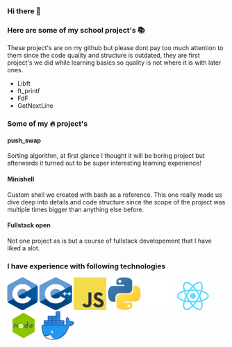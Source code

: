 ### Hi there 👋

### Here are some of my school project's 📚
These project's are on my github but please dont pay too much attention to them
since the code quality and structure is outdated, they are first project's we did
while learning basics so quality is not where it is with later ones.
- Libft
- ft_printf
- FdF
- GetNextLine

### Some of my 🔥 project's
#### push_swap 
Sorting algorithm, at first glance I thought it will be boring project but afterwards it turned out to
be super interesting learning experience!
#### Minishell
Custom shell we created with bash as a reference. This one really made us dive deep into details and code structure since the scope
of the project was multiple times bigger than anything else before.
#### Fullstack open
Not one project as is but a course of fullstack developement that I have liked a alot.

### I have experience with following technologies
<img src="./C_Logo.png?raw=true" width="70" height="75">
<img src="./CPlusPlus.svg?raw=true" width="75" height="75">
<img src="./JS.svg" width="75" height="75">
<img src="./Python.svg?raw=true" width="75" height="75">
<img src="./Git-Icon-White.png?raw=true" width="75" height="75">
<img src="./React-icon.svg.png?raw=true" width="75" height="65">
<img src="./node.png?raw=true" width="75" height="65">
<img src="./Moby-logo.png?raw=true" width="75" height="65">
